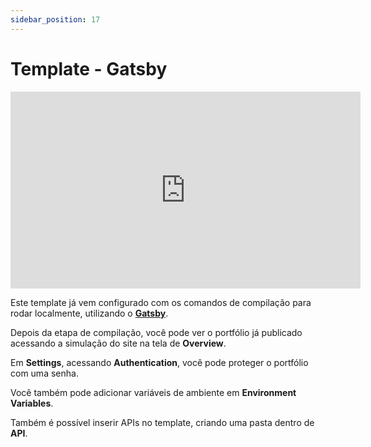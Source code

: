 ```yaml
---
sidebar_position: 17
---
```


# Template - Gatsby

<div style={{textAlign: 'center'}}><iframe width="560" height="315" src="https://www.youtube.com/embed/xcZTRqMNTAQ" title="YouTube video player" frameBorder="0" allow="accelerometer; autoplay; clipboard-write; encrypted-media; gyroscope; picture-in-picture" allowFullScreen style={{ maxWidth: '100%' }}></iframe></div>

Este template já vem configurado com os comandos de compilação para rodar localmente, utilizando o [**Gatsby**](https://www.gatsbyjs.com/).

Depois da etapa de compilação, você pode ver o portfólio já publicado acessando a simulação do site na tela de **Overview**.

Em **Settings**, acessando **Authentication**, você pode proteger o portfólio com uma senha.

Você também pode adicionar variáveis de ambiente em **Environment Variables**.

Também é possível inserir APIs no template, criando uma pasta dentro de **API**.
